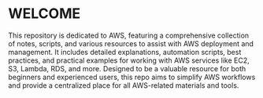 # WELCOME #

This repository is dedicated to AWS, featuring a comprehensive collection of notes, scripts, and various resources to assist with AWS deployment and management. It includes detailed explanations, automation scripts, best practices, and practical examples for working with AWS services like EC2, S3, Lambda, RDS, and more. Designed to be a valuable resource for both beginners and experienced users, this repo aims to simplify AWS workflows and provide a centralized place for all AWS-related materials and tools.
